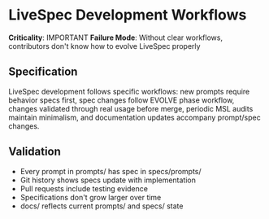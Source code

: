 # LiveSpec Development Workflows

**Criticality**: IMPORTANT
**Failure Mode**: Without clear workflows, contributors don't know how to evolve LiveSpec properly

## Specification

LiveSpec development follows specific workflows: new prompts require behavior specs first, spec changes follow EVOLVE phase workflow, changes validated through real usage before merge, periodic MSL audits maintain minimalism, and documentation updates accompany prompt/spec changes.

## Validation

- Every prompt in prompts/ has spec in specs/prompts/
- Git history shows specs update with implementation
- Pull requests include testing evidence
- Specifications don't grow larger over time
- docs/ reflects current prompts/ and specs/ state
